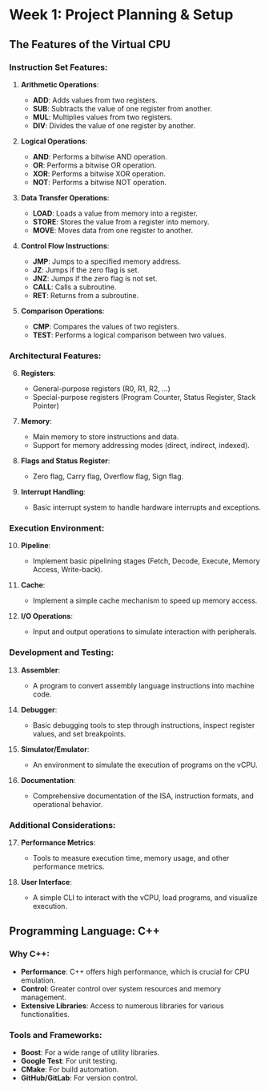 # Week 1: Project Planning & Setup

## The Features of the Virtual CPU

### Instruction Set Features:
1. **Arithmetic Operations**:
   - **ADD**: Adds values from two registers.
   - **SUB**: Subtracts the value of one register from another.
   - **MUL**: Multiplies values from two registers.
   - **DIV**: Divides the value of one register by another.

2. **Logical Operations**:
   - **AND**: Performs a bitwise AND operation.
   - **OR**: Performs a bitwise OR operation.
   - **XOR**: Performs a bitwise XOR operation.
   - **NOT**: Performs a bitwise NOT operation.

3. **Data Transfer Operations**:
   - **LOAD**: Loads a value from memory into a register.
   - **STORE**: Stores the value from a register into memory.
   - **MOVE**: Moves data from one register to another.
   
4. **Control Flow Instructions**:
   - **JMP**: Jumps to a specified memory address.
   - **JZ**: Jumps if the zero flag is set.
   - **JNZ**: Jumps if the zero flag is not set.
   - **CALL**: Calls a subroutine.
   - **RET**: Returns from a subroutine.

5. **Comparison Operations**:
   - **CMP**: Compares the values of two registers.
   - **TEST**: Performs a logical comparison between two values.

### Architectural Features:
6. **Registers**:
   - General-purpose registers (R0, R1, R2, ...)
   - Special-purpose registers (Program Counter, Status Register, Stack Pointer)

7. **Memory**:
   - Main memory to store instructions and data.
   - Support for memory addressing modes (direct, indirect, indexed).

8. **Flags and Status Register**:
   - Zero flag, Carry flag, Overflow flag, Sign flag.

9. **Interrupt Handling**:
   - Basic interrupt system to handle hardware interrupts and exceptions.

### Execution Environment:
10. **Pipeline**:
    - Implement basic pipelining stages (Fetch, Decode, Execute, Memory Access, Write-back).

11. **Cache**:
    - Implement a simple cache mechanism to speed up memory access.

12. **I/O Operations**:
    - Input and output operations to simulate interaction with peripherals.

### Development and Testing:
13. **Assembler**:
    - A program to convert assembly language instructions into machine code.

14. **Debugger**:
    - Basic debugging tools to step through instructions, inspect register values, and set breakpoints.

15. **Simulator/Emulator**:
    - An environment to simulate the execution of programs on the vCPU.

16. **Documentation**:
    - Comprehensive documentation of the ISA, instruction formats, and operational behavior.

### Additional Considerations:
17. **Performance Metrics**:
    - Tools to measure execution time, memory usage, and other performance metrics.

18. **User Interface**:
    - A simple CLI to interact with the vCPU, load programs, and visualize execution.

## Programming Language: C++

### Why C++:
- **Performance**: C++ offers high performance, which is crucial for CPU emulation.
- **Control**: Greater control over system resources and memory management.
- **Extensive Libraries**: Access to numerous libraries for various functionalities.

### Tools and Frameworks:
- **Boost**: For a wide range of utility libraries.
- **Google Test**: For unit testing.
- **CMake**: For build automation.
- **GitHub/GitLab**: For version control.
